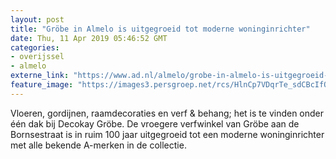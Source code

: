 ```yaml
---
layout: post
title: "Gröbe in Almelo is uitgegroeid tot moderne woninginrichter"
date: Thu, 11 Apr 2019 05:46:52 GMT
categories: 
- overijssel 
- almelo 
externe_link: "https://www.ad.nl/almelo/grobe-in-almelo-is-uitgegroeid-tot-moderne-woninginrichter~a063ed6f/"
feature_image: "https://images3.persgroep.net/rcs/HlnCp7VDqrTe_sdCBcIfQqAJC6k/diocontent/145118507/_fitwidth/400/?appId=21791a8992982cd8da851550a453bd7f&quality=0.7"
---
```


Vloeren, gordijnen, raamdecoraties en verf & behang; het is te vinden onder één dak bij Decokay Gröbe. De vroegere verfwinkel van Gröbe aan de Bornsestraat is in ruim 100 jaar uitgegroeid tot een moderne woninginrichter met alle bekende A-merken in de collectie.
